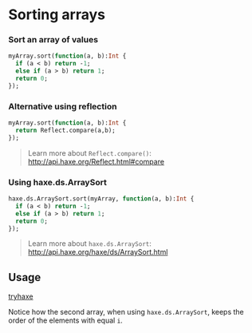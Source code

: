 [tags]: / "array"

# Sorting arrays

### Sort an array of values

```haxe
myArray.sort(function(a, b):Int {
  if (a < b) return -1;
  else if (a > b) return 1;
  return 0;
});
```

### Alternative using reflection
  
```haxe
myArray.sort(function(a, b):Int {
  return Reflect.compare(a,b);
});
```
> Learn more about `Reflect.compare()`: <http://api.haxe.org/Reflect.html#compare>

### Using haxe.ds.ArraySort

```haxe
haxe.ds.ArraySort.sort(myArray, function(a, b):Int {
  if (a < b) return -1;
  else if (a > b) return 1;
  return 0;
});
```
> Learn more about `haxe.ds.ArraySort`: <http://api.haxe.org/haxe/ds/ArraySort.html>

## Usage

[tryhaxe](http://try.haxe.org/embed/aE8c8)

Notice how the second array, when using `haxe.ds.ArraySort`, keeps the order of the elements with equal `i`.


